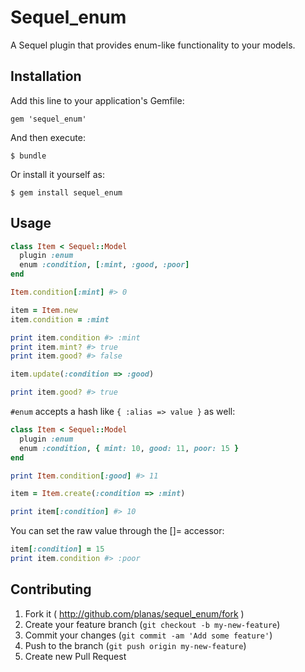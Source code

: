 # Sequel_enum

A Sequel plugin that provides enum-like functionality to your models.

## Installation

Add this line to your application's Gemfile:

    gem 'sequel_enum'

And then execute:

    $ bundle

Or install it yourself as:

    $ gem install sequel_enum

## Usage

```ruby
class Item < Sequel::Model
  plugin :enum
  enum :condition, [:mint, :good, :poor]
end

Item.condition[:mint] #> 0

item = Item.new
item.condition = :mint

print item.condition #> :mint
print item.mint? #> true
print item.good? #> false

item.update(:condition => :good)

print item.good? #> true
```

```#enum``` accepts a hash like ```{ :alias => value }``` as well:

```ruby
class Item < Sequel::Model
  plugin :enum
  enum :condition, { mint: 10, good: 11, poor: 15 }
end

print Item.condition[:good] #> 11

item = Item.create(:condition => :mint)

print item[:condition] #> 10
```

You can set the raw value through the []= accessor:

```ruby
item[:condition] = 15
print item.condition #> :poor
```

## Contributing

1. Fork it ( http://github.com/planas/sequel_enum/fork )
2. Create your feature branch (`git checkout -b my-new-feature`)
3. Commit your changes (`git commit -am 'Add some feature'`)
4. Push to the branch (`git push origin my-new-feature`)
5. Create new Pull Request

